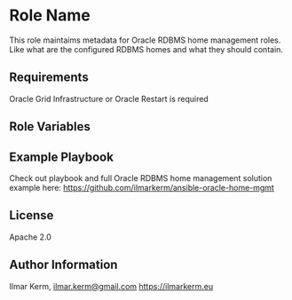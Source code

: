 Role Name
=========

This role maintaims metadata for Oracle RDBMS home management roles. Like what are the configured RDBMS homes and what they should contain.

Requirements
------------

Oracle Grid Infrastructure or Oracle Restart is required

Role Variables
--------------


Example Playbook
----------------

Check out playbook and full Oracle RDBMS home management solution example here: https://github.com/ilmarkerm/ansible-oracle-home-mgmt

License
-------

Apache 2.0

Author Information
------------------

Ilmar Kerm, ilmar.kerm@gmail.com
https://ilmarkerm.eu
